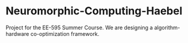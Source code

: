 # Neuromorphic-Computing-Haebel
Project for the EE-595 Summer Course. We are designing a algorithm-hardware co-optimization framework.
